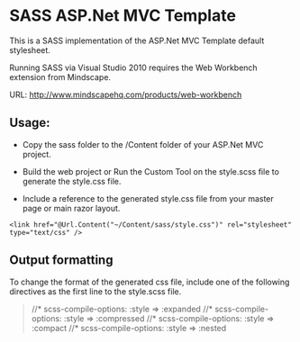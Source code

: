 # SASS ASP.Net MVC Template

This is a SASS implementation of the ASP.Net MVC Template default stylesheet.

Running SASS via Visual Studio 2010 requires the Web Workbench extension from Mindscape.

URL: http://www.mindscapehq.com/products/web-workbench

## Usage:

* Copy the sass folder to the /Content folder of your ASP.Net MVC project.

* Build the web project or Run the Custom Tool on the style.scss file to generate the style.css file.

* Include a reference to the generated style.css file from your master page or main razor layout.

`<link href="@Url.Content("~/Content/sass/style.css")" rel="stylesheet" type="text/css" />`

## Output formatting

To change the format of the generated css file, include one of the following directives as the first line to the style.scss file.

> //* scss-compile-options: :style => :expanded
> //* scss-compile-options: :style => :compressed
> //* scss-compile-options: :style => :compact
> //* scss-compile-options: :style => :nested